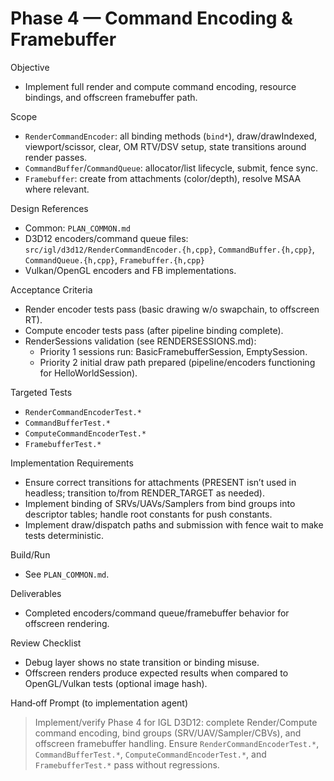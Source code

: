 # Phase 4 — Command Encoding & Framebuffer

Objective
- Implement full render and compute command encoding, resource bindings, and offscreen framebuffer path.

Scope
- `RenderCommandEncoder`: all binding methods (`bind*`), draw/drawIndexed, viewport/scissor, clear, OM RTV/DSV setup, state transitions around render passes.
- `CommandBuffer`/`CommandQueue`: allocator/list lifecycle, submit, fence sync.
- `Framebuffer`: create from attachments (color/depth), resolve MSAA where relevant.

Design References
- Common: `PLAN_COMMON.md`
- D3D12 encoders/command queue files: `src/igl/d3d12/RenderCommandEncoder.{h,cpp}`, `CommandBuffer.{h,cpp}`, `CommandQueue.{h,cpp}`, `Framebuffer.{h,cpp}`
- Vulkan/OpenGL encoders and FB implementations.

Acceptance Criteria
- Render encoder tests pass (basic drawing w/o swapchain, to offscreen RT).
- Compute encoder tests pass (after pipeline binding complete).
 - RenderSessions validation (see RENDERSESSIONS.md):
   - Priority 1 sessions run: BasicFramebufferSession, EmptySession.
   - Priority 2 initial draw path prepared (pipeline/encoders functioning for HelloWorldSession).

Targeted Tests
- `RenderCommandEncoderTest.*`
- `CommandBufferTest.*`
- `ComputeCommandEncoderTest.*`
- `FramebufferTest.*`

Implementation Requirements
- Ensure correct transitions for attachments (PRESENT isn’t used in headless; transition to/from RENDER_TARGET as needed).
- Implement binding of SRVs/UAVs/Samplers from bind groups into descriptor tables; handle root constants for push constants.
- Implement draw/dispatch paths and submission with fence wait to make tests deterministic.

Build/Run
- See `PLAN_COMMON.md`.

Deliverables
- Completed encoders/command queue/framebuffer behavior for offscreen rendering.

Review Checklist
- Debug layer shows no state transition or binding misuse.
- Offscreen renders produce expected results when compared to OpenGL/Vulkan tests (optional image hash).

Hand‑off Prompt (to implementation agent)
> Implement/verify Phase 4 for IGL D3D12: complete Render/Compute command encoding, bind groups (SRV/UAV/Sampler/CBVs), and offscreen framebuffer handling. Ensure `RenderCommandEncoderTest.*`, `CommandBufferTest.*`, `ComputeCommandEncoderTest.*`, and `FramebufferTest.*` pass without regressions.
